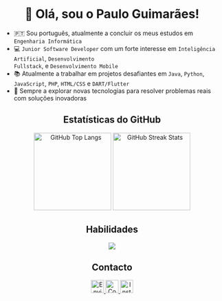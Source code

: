 <h1 align="center">
   👋 Olá, sou o Paulo Guimarães!
</h1>

- 🇵🇹 Sou português, atualmente a concluir os meus estudos em <code>Engenharia Informática</code>
- 💻 <code>Junior Software Developer</code> com um forte interesse em <code>Inteligência Artificial</code>, <code>Desenvolvimento Fullstack</code>, e <code>Desenvolvimento Mobile</code>
- 📚 Atualmente a trabalhar em projetos desafiantes em <code>Java</code>, <code>Python</code>, <code>JavaScript</code>, <code>PHP</code>, <code>HTML/CSS</code> e <code>DART/Flutter</code>
- 🚀 Sempre a explorar novas tecnologias para resolver problemas reais com soluções inovadoras

<h2 align="center"> 
   Estatísticas do GitHub
</h2>

<div align="center">
   <img height="180em" src="https://github-readme-stats.vercel.app/api/top-langs/?username=Pelinho03&layout=compact&langs_count=8&theme=dracula" alt="GitHub Top Langs" /> 
   <img height="180em" src="https://streak-stats.demolab.com?user=Pelinho03&theme=dracula&locale=pt_BR&date_format=j%20M%5B%20Y%5D&mode=weekly" alt="GitHub Streak Stats"/> 
</div>

<h2 align="center"> 
   Habilidades
</h2>

<p align="center">
   <a href="https://skillicons.dev">
      <img src="https://skillicons.dev/icons?i=java,python,javascript,html,css,php,dart,flutter,nodejs,mysql,git,github,vscode,pycharm" />
   </a>
</p>

<h2 align="center"> 
   Contacto
</h2>

<p align="center">
   <a href="mailto:pauloguimaraes8.1@outlook.pt">
      <img src="https://img.shields.io/badge/Outlook-282A36?logo=Mail.Ru" height="30" alt="Enviar Email" />
   </a>
   <a href="https://www.linkedin.com/in/pauloguimaraes0312" target="_blank">
      <img src="https://img.shields.io/badge/linkedin-282A36?logo=linkedin" height="30" alt="Conectar no LinkedIn" />
   </a>
   <a href="https://www.instagram.com/_paulinho_3" target="_blank">
      <img src="https://img.shields.io/badge/instagram-282A36?logo=instagram" height="30" alt="Instagram" />
   </a>
</p>
